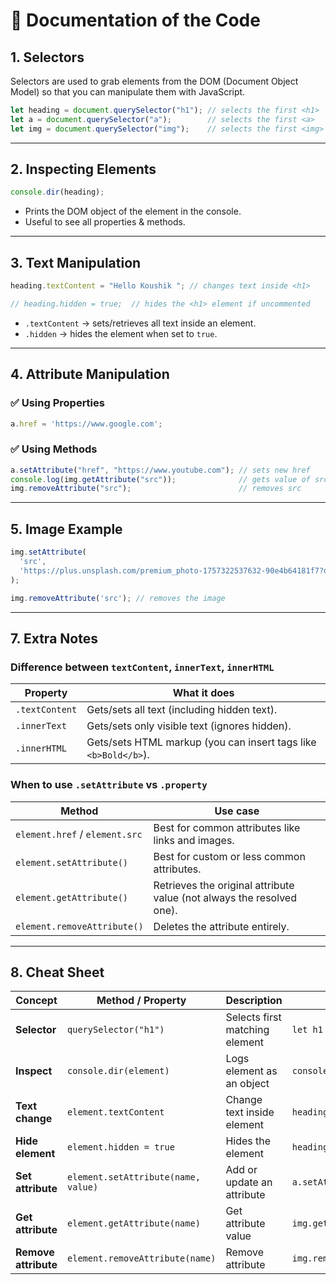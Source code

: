# 📘 Documentation of the Code

## 1. **Selectors**
Selectors are used to grab elements from the DOM (Document Object Model) so that you can manipulate them with JavaScript.

```js
let heading = document.querySelector("h1"); // selects the first <h1>
let a = document.querySelector("a");        // selects the first <a>
let img = document.querySelector("img");    // selects the first <img>
```

---

## 2. **Inspecting Elements**

```js
console.dir(heading);
```
- Prints the DOM object of the element in the console.  
- Useful to see all properties & methods.

---

## 3. **Text Manipulation**

```js
heading.textContent = "Hello Koushik "; // changes text inside <h1>

// heading.hidden = true;  // hides the <h1> element if uncommented
```

- `.textContent` → sets/retrieves all text inside an element.  
- `.hidden` → hides the element when set to `true`.

---

## 4. **Attribute Manipulation**

### ✅ Using **Properties**
```js
a.href = 'https://www.google.com';
```

### ✅ Using **Methods**
```js
a.setAttribute("href", "https://www.youtube.com"); // sets new href
console.log(img.getAttribute("src"));              // gets value of src
img.removeAttribute("src");                        // removes src
```

---

## 5. **Image Example**

```js
img.setAttribute(
  'src',
  'https://plus.unsplash.com/premium_photo-1757322537632-90e4b64181f7?q=80&w=1170&auto=format&fit=crop'
);

img.removeAttribute('src'); // removes the image
```


---

## 7. **Extra Notes**

### Difference between `textContent`, `innerText`, `innerHTML`
| Property       | What it does                                                                 |
|----------------|------------------------------------------------------------------------------|
| `.textContent` | Gets/sets all text (including hidden text).                                  |
| `.innerText`   | Gets/sets only visible text (ignores hidden).                                |
| `.innerHTML`   | Gets/sets HTML markup (you can insert tags like `<b>Bold</b>`).              |

### When to use `.setAttribute` vs `.property`
| Method                  | Use case                                                                 |
|--------------------------|--------------------------------------------------------------------------|
| `element.href` / `element.src` | Best for common attributes like links and images.                  |
| `element.setAttribute()` | Best for custom or less common attributes.                              |
| `element.getAttribute()` | Retrieves the original attribute value (not always the resolved one).    |
| `element.removeAttribute()` | Deletes the attribute entirely.                                      |

---

## 8. **Cheat Sheet**

| Concept             | Method / Property                     | Description                                  | Example |
|----------------------|----------------------------------------|----------------------------------------------|---------|
| **Selector**         | `querySelector("h1")`                 | Selects first matching element               | `let h1 = document.querySelector("h1")` |
| **Inspect**          | `console.dir(element)`                | Logs element as an object                    | `console.dir(heading)` |
| **Text change**      | `element.textContent`                 | Change text inside element                   | `heading.textContent = "Hello"` |
| **Hide element**     | `element.hidden = true`               | Hides the element                            | `heading.hidden = true` |
| **Set attribute**    | `element.setAttribute(name, value)`   | Add or update an attribute                   | `a.setAttribute("href","https://yt.com")` |
| **Get attribute**    | `element.getAttribute(name)`          | Get attribute value                          | `img.getAttribute("src")` |
| **Remove attribute** | `element.removeAttribute(name)`       | Remove attribute                             | `img.removeAttribute("src")` |